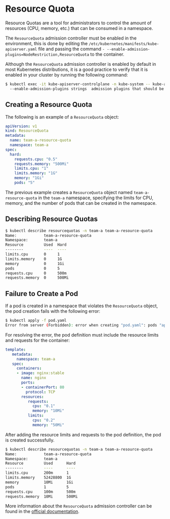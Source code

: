 # Resource Quota

Resource Quotas are a tool for administrators to control the amount of resources (CPU, memory, etc.) that can be consumed in a namespace. 

The `ResourceQuota` admission controller must be enabled in the environment, this is done by editing the `/etc/kubernetes/manifests/kube-apiserver.yaml` file and passing the command `- --enable-admission-plugins=NodeRestriction,ResourceQuota` to the container.

Although the `ResourceQuota` admission controller is enabled by default in most Kubernetes distributions, it is a good practice to verify that it is enabled in your cluster by running the following command:

```bash
$ kubectl exec -it kube-apiserver-controlplane -n kube-system -- kube-apiserver -h | grep 'enable-admission-plugins' | grep ResourceQuota
  --enable-admission-plugins strings  admission plugins that should be enabled in addition to default enabled ones (NamespaceLifecycle, LimitRanger, ServiceAccount, ... ResourceQuota, ...).
```

## Creating a Resource Quota

The following is an example of a `ResourceQuota` object:

```yaml
apiVersion: v1
kind: ResourceQuota
metadata:
  name: team-a-resource-quota
  namespace: team-a
spec:
  hard:
    requests.cpu: "0.5"
    requests.memory: "500Mi"
    limits.cpu: "1"
    limits.memory: "1G"
    memory: "1Gi"
    pods: "5"
```

The previous example creates a `ResourceQuota` object named `team-a-resource-quota` in the `team-a` namespace, specifying the limits for CPU, memory, and the number of pods that can be created in the namespace.

## Describing Resource Quotas

```bash
$ kubectl describe resourcequotas -n team-a team-a-resource-quota 
Name:            team-a-resource-quota
Namespace:       team-a
Resource         Used  Hard
--------         ----  ----
limits.cpu       0     1
limits.memory    0     1G
memory           0     1Gi
pods             0     5
requests.cpu     0     500m
requests.memory  0     500Mi
```

## Failure to Create a Pod

If a pod is created in a namespace that violates the `ResourceQuota` object, the pod creation fails with the following error:

```bash
$ kubectl apply -f pod.yaml
Error from server (Forbidden): error when creating "pod.yaml": pods "app-pod" is forbidden: failed quota: team-a-resource-quota: must specify limits.cpu for: app-container; limits.memory for: app-container; memory for: app-container; requests.cpu for: app-container; requests.memory for: app-container
```

For resolving the error, the pod definition must include the resource limits and requests for the container:

```yaml
template:
   metadata:
     namespace: team-a
   spec:
     containers:
     - image: nginx:stable
       name: nginx
       ports:
       - containerPort: 80
         protocol: TCP
       resources:
          requests:
            cpu: "0.1"
            memory: "10Mi"
          limits:
            cpu: "0.2"
            memory: "50Mi"
```

After adding the resource limits and requests to the pod definition, the pod is created successfully.

```bash
$ kubectl describe resourcequotas -n team-a team-a-resource-quota 
Name:            team-a-resource-quota
Namespace:       team-a
Resource         Used      Hard
--------         ----      ----
limits.cpu       200m      1
limits.memory    52428800  1G
memory           10Mi      1Gi
pods             1         5
requests.cpu     100m      500m
requests.memory  10Mi      500Mi
```

More information about the `ResourceQuota` admission controller can be found in the [official documentation](https://kubernetes.io/docs/concepts/policy/resource-quotas/).

